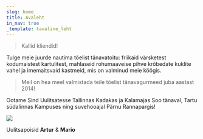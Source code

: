 ```yaml
---
slug: home
title: Avaleht
in_nav: true
_template: tavaline_leht
---
```


> Kallid kliendid!

Tulge meie juurde nautima tõelist tänavatoitu: friikaid värsketest kodumaistest kartulitest, mahlaseid rohumaaveise pihve krõbedate kuklite vahel ja imemaitsvaid kastmeid, mis on valminud meie köögis.

> Meil on hea meel valmistada teile tõelist tänavagurmeed juba aastast 2014!

Ootame Sind Uulitsatesse Tallinnas Kadakas ja Kalamajas Soo tänaval, Tartu südalinnas Kampuses ning suvehooajal Pärnu Rannapargis!

![](/uploadsuploads/uulitsapoisid.png)

Uulitsapoisid **Artur** & **Mario**
